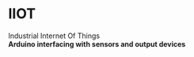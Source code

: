 # IIOT
 Industrial Internet Of Things
 <br>
 <b>Arduino interfacing with sensors and output devices</b> 
